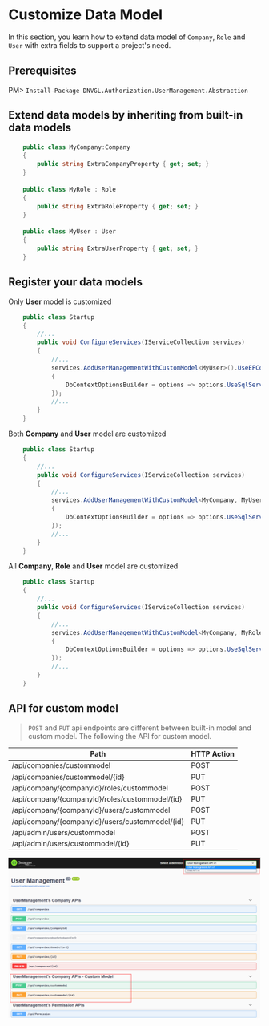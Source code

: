 # Customize Data Model
In this section, you learn how to extend data model of `Company`, `Role` and `User` with extra fields to support a project's need.
## Prerequisites
PM> `Install-Package DNVGL.Authorization.UserManagement.Abstraction`

## Extend data models by inheriting from built-in data models
```cs
    public class MyCompany:Company
    {
        public string ExtraCompanyProperty { get; set; }
    }

    public class MyRole : Role
    {
        public string ExtraRoleProperty { get; set; }
    }

    public class MyUser : User
    {
        public string ExtraUserProperty { get; set; }
    }
```

## Register your data models
Only **User** model is customized
```cs
    public class Startup
    {
        //...
        public void ConfigureServices(IServiceCollection services)
        {
            //...
            services.AddUserManagementWithCustomModel<MyUser>().UseEFCore<MyUser>(new EFCoreOptions
            {
                DbContextOptionsBuilder = options => options.UseSqlServer(@"Data Source=.\SQLEXPRESS;Initial Catalog=UserManagement;Trusted_Connection=Yes;")
            });
            //...
        }
    }
```

Both **Company** and **User** model are customized
```cs
    public class Startup
    {
        //...
        public void ConfigureServices(IServiceCollection services)
        {
            //...
            services.AddUserManagementWithCustomModel<MyCompany, MyUser>().UseEFCore<MyCompany, MyUser>(new EFCoreOptions
            {
                DbContextOptionsBuilder = options => options.UseSqlServer(@"Data Source=.\SQLEXPRESS;Initial Catalog=UserManagement;Trusted_Connection=Yes;")
            });
            //...
        }
    }
```

All **Company**, **Role** and **User** model are customized
```cs
    public class Startup
    {
        //...
        public void ConfigureServices(IServiceCollection services)
        {
            //...
            services.AddUserManagementWithCustomModel<MyCompany, MyRole, MyUser>().UseEFCore<MyCompany, MyRole, MyUser>(new EFCoreOptions
            {
                DbContextOptionsBuilder = options => options.UseSqlServer(@"Data Source=.\SQLEXPRESS;Initial Catalog=UserManagement;Trusted_Connection=Yes;")
            });
            //...
        }
    }
```
## API for custom model
> `POST` and `PUT` api endpoints are different between built-in model and custom model. The following the API for custom model.

| Path | HTTP Action |
|--|--|
| /api/companies/custommodel | POST |
| /api/companies/custommodel/{id} | PUT |
| /api/company/{companyId}/roles/custommodel | POST |
| /api/company/{companyId}/roles/custommodel/{id} | PUT |
| /api/company/{companyId}/users/custommodel | POST |
| /api/company/{companyId}/users/custommodel/{id} | PUT |
| /api/admin/users/custommodel | POST |
| /api/admin/users/custommodel/{id} | PUT |

![image.png](../images//userManagement/S2.png)